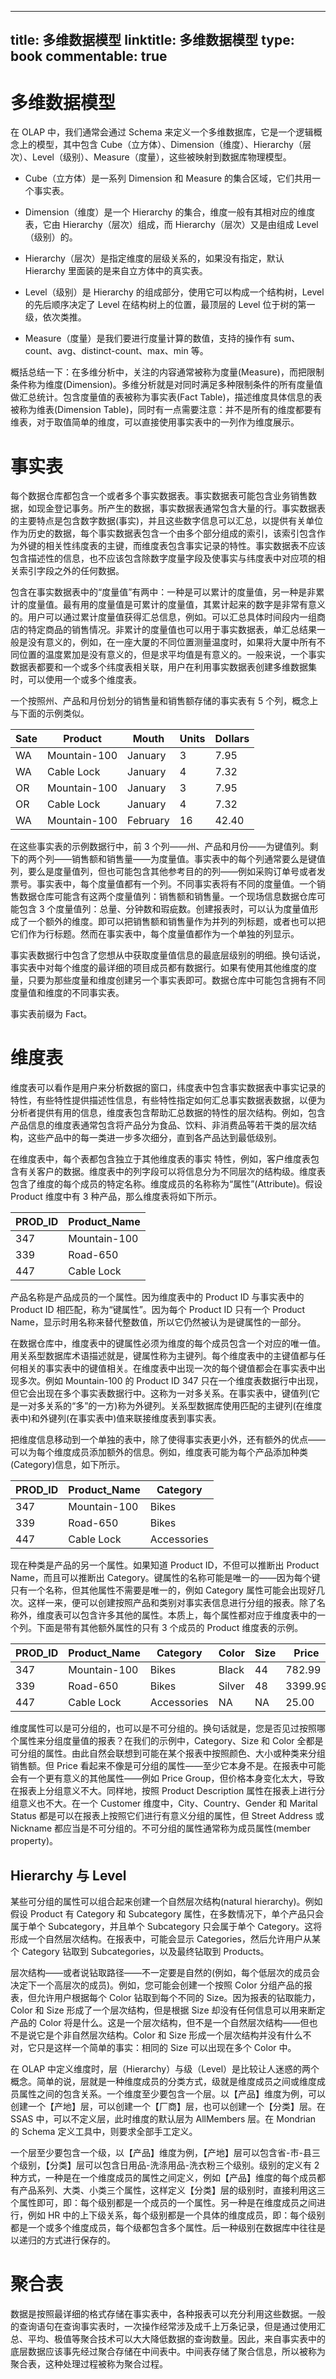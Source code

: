 
---
title: 多维数据模型
linktitle: 多维数据模型
type: book
commentable: true
---

# 多维数据模型

在 OLAP 中，我们通常会通过 Schema 来定义一个多维数据库，它是一个逻辑概念上的模型，其中包含 Cube（立方体）、Dimension（维度）、Hierarchy（层次）、Level（级别）、Measure（度量），这些被映射到数据库物理模型。

- Cube（立方体）是一系列 Dimension 和 Measure 的集合区域，它们共用一个事实表。

- Dimension（维度）是一个 Hierarchy 的集合，维度一般有其相对应的维度表，它由 Hierarchy（层次）组成，而 Hierarchy（层次）又是由组成 Level（级别）的。

- Hierarchy（层次）是指定维度的层级关系的，如果没有指定，默认 Hierarchy 里面装的是来自立方体中的真实表。

- Level（级别）是 Hierarchy 的组成部分，使用它可以构成一个结构树，Level 的先后顺序决定了 Level 在结构树上的位置，最顶层的 Level 位于树的第一级，依次类推。

- Measure（度量）是我们要进行度量计算的数值，支持的操作有 sum、count、avg、distinct-count、max、min 等。

概括总结一下：在多维分析中，关注的内容通常被称为度量(Measure)，而把限制条件称为维度(Dimension)。多维分析就是对同时满足多种限制条件的所有度量值做汇总统计。包含度量值的表被称为事实表(Fact Table)，描述维度具体信息的表被称为维表(Dimension Table)，同时有一点需要注意：并不是所有的维度都要有维表，对于取值简单的维度，可以直接使用事实表中的一列作为维度展示。

# 事实表

每个数据仓库都包含一个或者多个事实数据表。事实数据表可能包含业务销售数据，如现金登记事务。所产生的数据，事实数据表通常包含大量的行。事实数据表的主要特点是包含数字数据(事实)，并且这些数字信息可以汇总，以提供有关单位作为历史的数据，每个事实数据表包含一个由多个部分组成的索引，该索引包含作为外键的相关性纬度表的主键，而维度表包含事实记录的特性。事实数据表不应该包含描述性的信息，也不应该包含除数字度量字段及使事实与纬度表中对应项的相关索引字段之外的任何数据。

包含在事实数据表中的“度量值”有两中：一种是可以累计的度量值，另一种是非累计的度量值。最有用的度量值是可累计的度量值，其累计起来的数字是非常有意义的。用户可以通过累计度量值获得汇总信息，例如。可以汇总具体时间段内一组商店的特定商品的销售情况。非累计的度量值也可以用于事实数据表，单汇总结果一般是没有意义的，例如，在一座大厦的不同位置测量温度时，如果将大厦中所有不同位置的温度累加是没有意义的，但是求平均值是有意义的。一般来说，一个事实数据表都要和一个或多个纬度表相关联，用户在利用事实数据表创建多维数据集时，可以使用一个或多个维度表。

一个按照州、产品和月份划分的销售量和销售额存储的事实表有 5 个列，概念上与下面的示例类似。

| Sate | Product      | Mouth    | Units | Dollars |
| ---- | ------------ | -------- | ----- | ------- |
| WA   | Mountain-100 | January  | 3     | 7.95    |
| WA   | Cable Lock   | January  | 4     | 7.32    |
| OR   | Mountain-100 | January  | 3     | 7.95    |
| OR   | Cable Lock   | January  | 4     | 7.32    |
| WA   | Mountain-100 | February | 16    | 42.40   |

在这些事实表的示例数据行中，前 3 个列——州、产品和月份——为键值列。剩下的两个列——销售额和销售量——为度量值。事实表中的每个列通常要么是键值列，要么是度量值列，但也可能包含其他参考目的的列——例如采购订单号或者发票号。事实表中，每个度量值都有一个列。不同事实表将有不同的度量值。一个销售数据仓库可能含有这两个度量值列：销售额和销售量。一个现场信息数据仓库可能包含 3 个度量值列：总量、分钟数和瑕疵数。创建报表时，可以认为度量值形成了一个额外的维度。即可以把销售额和销售量作为并列的列标题，或者也可以把它们作为行标题。然而在事实表中，每个度量值都作为一个单独的列显示。

事实表数据行中包含了您想从中获取度量值信息的最底层级别的明细。换句话说，事实表中对每个维度的最详细的项目成员都有数据行。如果有使用其他维度的度量，只要为那些度量和维度创建另一个事实表即可。数据仓库中可能包含拥有不同度量值和维度的不同事实表。

事实表前缀为 Fact。

# 维度表

维度表可以看作是用户来分析数据的窗口，纬度表中包含事实数据表中事实记录的特性，有些特性提供描述性信息，有些特性指定如何汇总事实数据表数据，以便为分析者提供有用的信息，维度表包含帮助汇总数据的特性的层次结构。例如，包含产品信息的维度表通常包含将产品分为食品、饮料、非消费品等若干类的层次结构，这些产品中的每一类进一步多次细分，直到各产品达到最低级别。

在维度表中，每个表都包含独立于其他维度表的事实 特性，例如，客户维度表包含有关客户的数据。维度表中的列字段可以将信息分为不同层次的结构级。维度表包含了维度的每个成员的特定名称。维度成员的名称称为“属性”(Attribute)。假设 Product 维度中有 3 种产品，那么维度表将如下所示。

| PROD_ID | Product_Name |
| ------- | ------------ |
| 347     | Mountain-100 |
| 339     | Road-650     |
| 447     | Cable Lock   |

产品名称是产品成员的一个属性。因为维度表中的 Product ID 与事实表中的 Product ID 相匹配，称为“键属性”。因为每个 Product ID 只有一个 Product Name，显示时用名称来替代整数值，所以它仍然被认为是键属性的一部分。

在数据仓库中，维度表中的键属性必须为维度的每个成员包含一个对应的唯一值。用关系型数据库术语描述就是，键属性称为主键列。每个维度表中的主键值都与任何相关的事实表中的键值相关。在维度表中出现一次的每个键值都会在事实表中出现多次。例如 Mountain-100 的 Product ID 347 只在一个维度表数据行中出现，但它会出现在多个事实表数据行中。这称为一对多关系。在事实表中，键值列(它是一对多关系的“多”的一方)称为外键列。关系型数据库使用匹配的主键列(在维度表中)和外键列(在事实表中)值来联接维度表到事实表。

把维度信息移动到一个单独的表中，除了使得事实表更小外，还有额外的优点——可以为每个维度成员添加额外的信息。例如，维度表可能为每个产品添加种类(Category)信息，如下所示。

| PROD_ID | Product_Name | Category    |
| ------- | ------------ | ----------- |
| 347     | Mountain-100 | Bikes       |
| 339     | Road-650     | Bikes       |
| 447     | Cable Lock   | Accessories |

现在种类是产品的另一个属性。如果知道 Product ID，不但可以推断出 Product Name，而且可以推断出 Category。键属性的名称可能是唯一的——因为每个键只有一个名称，但其他属性不需要是唯一的，例如 Category 属性可能会出现好几次。这样一来，便可以创建按照产品和类别对事实表信息进行分组的报表。除了名称外，维度表可以包含许多其他的属性。本质上，每个属性都对应于维度表中的一个列。下面是带有其他额外属性的只有 3 个成员的 Product 维度表的示例。

| PROD_ID | Product_Name | Category    | Color  | Size | Price   |
| ------- | ------------ | ----------- | ------ | ---- | ------- |
| 347     | Mountain-100 | Bikes       | Black  | 44   | 782.99  |
| 339     | Road-650     | Bikes       | Silver | 48   | 3399.99 |
| 447     | Cable Lock   | Accessories | NA     | NA   | 25.00   |

维度属性可以是可分组的，也可以是不可分组的。换句话就是，您是否见过按照哪个属性来分组度量值的报表？在我们的示例中，Category、Size 和 Color 全都是可分组的属性。由此自然会联想到可能在某个报表中按照颜色、大小或种类来分组销售额。但 Price 看起来不像是可分组的属性——至少它本身不是。在报表中可能会有一个更有意义的其他属性——例如 Price Group，但价格本身变化太大，导致在报表上分组意义不大。同样地，按照 Product Description 属性在报表上进行分组意义也不大。在一个 Customer 维度中，City、Country、Gender 和 Marital Status 都是可以在报表上按照它们进行有意义分组的属性，但 Street Address 或 Nickname 都应当是不可分组的。不可分组的属性通常称为成员属性(member property)。

## Hierarchy 与 Level

某些可分组的属性可以组合起来创建一个自然层次结构(natural hierarchy)。例如假设 Product 有 Category 和 Subcategory 属性，在多数情况下，单个产品只会属于单个 Subcategory，并且单个 Subcategory 只会属于单个 Category。这将形成一个自然层次结构。在报表中，可能会显示 Categories，然后允许用户从某个 Category 钻取到 Subcategories，以及最终钻取到 Products。

层次结构——或者说钻取路径——不一定要是自然的(例如，每个低层次的成员会决定下一个高层次的成员)。例如，您可能会创建一个按照 Color 分组产品的报表，但允许用户根据每个 Color 钻取到每个不同的 Size。因为报表的钻取能力，Color 和 Size 形成了一个层次结构，但是根据 Size 却没有任何信息可以用来断定产品的 Color 将是什么。这是一个层次结构，但不是一个自然层次结构——但也不是说它是个非自然层次结构。Color 和 Size 形成一个层次结构并没有什么不对，它只是这样一个简单的事实：相同的 Size 可以出现在多个 Color 中。

在 OLAP 中定义维度时，层（Hierarchy）与级（Level）是比较让人迷惑的两个概念。简单的说，层就是一种维度成员的分类方式，级就是维度成员之间或维度成员属性之间的包含关系。一个维度至少要包含一个层。以【产品】维度为例，可以创建一个【产地】层，可以创建一个【厂商】层，也可以创建一个【分类】层。在 SSAS 中，可以不定义层，此时维度的默认层为 AllMembers 层。在 Mondrian 的 Schema 定义工具中，则要求全部手工定义。

一个层至少要包含一个级，以【产品】维度为例，【产地】层可以包含省-市-县三个级别，【分类】层可以包含日用品-洗涤用品-洗衣粉三个级别。级别的定义有 2 种方式，一种是在一个维度成员的属性之间定义，例如【产品】维度的每个成员都有产品系列、大类、小类三个属性，这样定义【分类】层的级别时，直接利用这三个属性即可，即：每个级别都是一个成员的一个属性。另一种是在维度成员之间进行，例如 HR 中的上下级关系，每个级别都是一个具体的维度成员，即：每个级别都是一个或多个维度成员，每个级都包含多个属性。后一种级别在数据库中往往是以递归的方式进行保存的。

# 聚合表

数据是按照最详细的格式存储在事实表中，各种报表可以充分利用这些数据。一般的查询语句在查询事实表时，一次操作经常涉及成千上万条记录，但是通过使用汇总、平均、极值等聚合技术可以大大降低数据的查询数量。因此，来自事实表中的底层数据应该事先经过聚合存储在中间表中。中间表存储了聚合信息，所以被称为聚合表，这种处理过程被称为聚合过程。

    